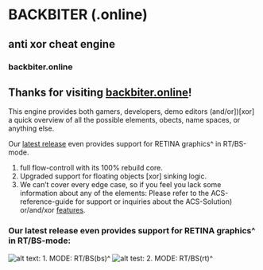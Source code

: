 # BACKBITER (.online) 
## anti xor cheat engine
### backbiter.online
## Thanks for visiting [backbiter.online](https://www.backbiter.online)!

This engine provides both gamers, developers, demo editors (and/or])[xor] a quick overview of all the possible elements, 
obects, name spaces, or anything else. 

Our [latest release](https://github.com/fast-hold/backbiter/archive/refs/tags/latest.zip) even provides support for RETINA graphics^ in RT/BS-mode.
1. full flow-controll with its 100% rebuild core.
2. Upgraded support for floating objects [xor] sinking logic.
3. We can’t cover every edge case, so if you feel you lack some information about any of the elements: 
Please refer to the ACS-reference-guide for support or inquiries about the ACS-Solution) or/and/xor [features](https://anubischeats.net/acs/#features).

### Our latest release even provides support for RETINA graphics^ in RT/BS-mode:


![alt text: 1. MODE: RT/BS(bs)^](https://user-images.githubusercontent.com/114263485/202911822-dfe8ab49-086a-400f-a0f3-1e545ae84ef5.jpg) 
![alt test: 2. MODE: RT/BS(rt)^](https://user-images.githubusercontent.com/114263485/202911826-c9b6eb54-5757-4361-acf0-9c688e0c6245.jpg) 
